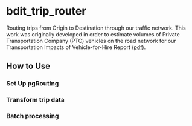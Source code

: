 # bdit_trip_router

Routing trips from Origin to Destination through our traffic network. This work
was originally developed in order to estimate volumes of Private Transportation
Company (PTC) vehicles on the road network for our Transportation Impacts of
Vehicle-for-Hire Report
([pdf](https://www.toronto.ca/wp-content/uploads/2019/06/96c7-Report_v1.0_2019-06-21.pdf)).

## How to Use

### Set Up pgRouting

### Transform trip data

### Batch processing
